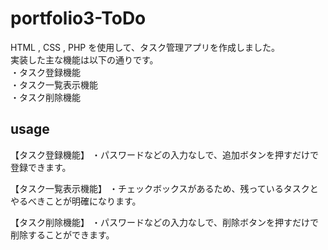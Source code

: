 # portfolio3-ToDo
HTML , CSS  , PHP を使用して、タスク管理アプリを作成しました。<br>
実装した主な機能は以下の通りです。<br>
・タスク登録機能<br>
・タスク一覧表示機能<br>
・タスク削除機能<br>

## usage
【タスク登録機能】
・パスワードなどの入力なしで、追加ボタンを押すだけで登録できます。

【タスク一覧表示機能】
・チェックボックスがあるため、残っているタスクとやるべきことが明確になります。

【タスク削除機能】
・パスワードなどの入力なしで、削除ボタンを押すだけで削除することができます。
